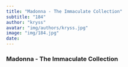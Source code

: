 ```yaml
---
title: "Madonna - The Immaculate Collection"
subtitle: "184"
author: "kryss"
avatar: "img/authors/kryss.jpg"
image: "img/184.jpg"
date:
---
```


### Madonna - The Immaculate Collection

